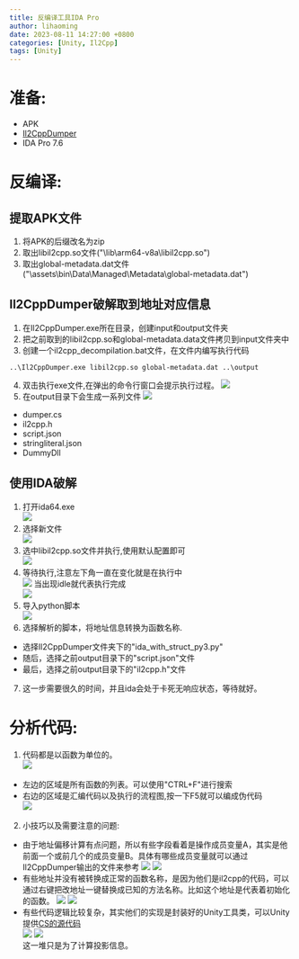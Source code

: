```yaml
---
title: 反编译工具IDA Pro
author: lihaoming
date: 2023-08-11 14:27:00 +0800
categories: [Unity, Il2Cpp]
tags: [Unity]
---
```



# 准备:
* APK
* [Il2CppDumper](https://github.com/Perfare/Il2CppDumper)
* IDA Pro 7.6

# 反编译:
## 提取APK文件
1. 将APK的后缀改名为zip
2. 取出libil2cpp.so文件("\lib\arm64-v8a\libil2cpp.so")
3. 取出global-metadata.dat文件("\assets\bin\Data\Managed\Metadata\global-metadata.dat")

## Il2CppDumper破解取到地址对应信息
1. 在Il2CppDumper.exe所在目录，创建input和output文件夹
2. 把之前取到的libil2cpp.so和global-metadata.data文件拷贝到input文件夹中
3. 创建一个il2cpp_decompilation.bat文件，在文件内编写执行代码
```shell
..\Il2CppDumper.exe libil2cpp.so global-metadata.dat ..\output
```
4. 双击执行exe文件,在弹出的命令行窗口会提示执行过程。
![](/assets/img/idapro/il2cppdumper_result.png)
5. 在output目录下会生成一系列文件
![](/assets/img/idapro/il2cppdumper_files.png)
- dumper.cs
- il2cpp.h
- script.json
- stringliteral.json
- DummyDll

## 使用IDA破解
1. 打开ida64.exe  
![](/assets/img/idapro/ida_decompile_1.png)
2. 选择新文件  
![](/assets/img/idapro/ida_decompile_2.png)  
3. 选中libil2cpp.so文件并执行,使用默认配置即可  
![](/assets/img/idapro/ida_decompile_3.png)
4. 等待执行,注意左下角一直在变化就是在执行中  
![](/assets/img/idapro/ida_decompile_4.png)
当出现idle就代表执行完成  
![](/assets/img/idapro/ida_decompile_5.png)
5. 导入python脚本  
![](/assets/img/idapro/ida_decompile_6.png)
6. 选择解析的脚本，将地址信息转换为函数名称.
- 选择Il2CppDumper文件夹下的"ida_with_struct_py3.py"
- 随后，选择之前output目录下的"script.json"文件
- 最后，选择之前output目录下的"il2cpp.h"文件
7. 这一步需要很久的时间，并且ida会处于卡死无响应状态，等待就好。

# 分析代码:
1. 代码都是以函数为单位的。  
![](/assets/img/idapro/ida_decompile_7.png)
- 左边的区域是所有函数的列表。可以使用"CTRL+F"进行搜索 
- 右边的区域是汇编代码以及执行的流程图,按一下F5就可以编成伪代码  
![](/assets/img/idapro/ida_decompile_8.png)
2. 小技巧以及需要注意的问题:
- 由于地址偏移计算有点问题，所以有些字段看着是操作成员变量A，其实是他前面一个或前几个的成员变量B。具体有哪些成员变量就可以通过Il2CppDumper输出的文件来参考
![](/assets/img/idapro/ida_decompile_11_1.png)
![](/assets/img/idapro/ida_decompile_11_2.png)  
- 有些地址并没有被转换成正常的函数名称，是因为他们是il2cpp的代码，可以通过右键把改地址一键替换成已知的方法名称。比如这个地址是代表着初始化的函数。
![](/assets/img/idapro/ida_decompile_9_1.png)
![](/assets/img/idapro/ida_decompile_9_2.png)
- 有些代码逻辑比较复杂，其实他们的实现是封装好的Unity工具类，可以Unity提供[CS的源代码](https://github.com/Unity-Technologies/UnityCsReference)  
![](/assets/img/idapro/ida_decompile_10_1.png)
![](/assets/img/idapro/ida_decompile_10_2.png)  
这一堆只是为了计算投影信息。

